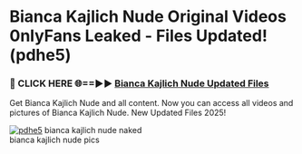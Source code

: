 # Bianca Kajlich Nude Original Videos 0nlyFans Leaked - Files Updated! (pdhe5)

<h3>🔴 CLICK HERE 🌐==►► <a href="https://tinyurl.com/52m3yx9h" rel="nofollow">Bianca Kajlich Nude Updated Files</a></h3>

Get Bianca Kajlich Nude and all content. Now you can access all videos and pictures of Bianca Kajlich Nude. New Updated Files 2025!

[![pdhe5](https://i.imgur.com/TnHtlc8.gif)](https://tinyurl.com/52m3yx9h)
bianca kajlich nude naked<br>
bianca kajlich nude pics